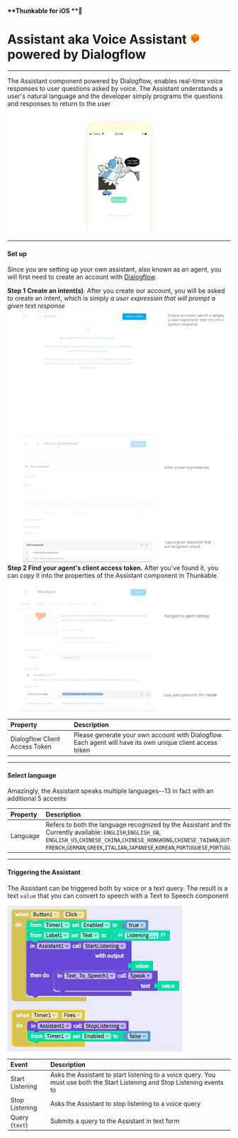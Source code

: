 #### **Thunkable for iOS **

# Assistant aka Voice Assistant ![](/assets/dialogflow-assistant-ios-icon.png) powered by Dialogflow

---

The Assistant component powered by Dialogflow, enables real-time voice responses to user questions asked by voice. The Assistant understands a user's natural language and the developer simply programs the questions and responses to return to the user![](/assets/assistant-ios-fig-5.png)

---

#### Set up

Since you are setting up your own assistant, also known as an agent, you will first need to create an account with [Dialogflow](https://dialogflow.com/).

**Step 1** **Create an intent\(s\)**. After you create our account, you will be asked to create an intent, which is simply _a user expression that will prompt a given text response_![](/assets/assistant-ios-fig-1.png)![](/assets/assistant-ios-fig-2.png)**Step 2 Find your agent's client access token.** After you've found it, you can copy it into the properties of the Assistant component in Thunkable

![](/assets/assistant-ios-fig-3.png)

| Property | Description |
| :--- | :--- |
| Dialogflow Client Access Token | Please generate your own account with Dialogflow. Each agent will have its own unique client access token |

---

#### Select language

Amazingly, the Assistant speaks multiple languages--13 in fact with an additional 5 accents

| Property | Description |
| :--- | :--- |
| Language | Refers to both the language recognized by the Assistant and the language which it speaks aloud. Currently available: `ENGLISH`,`ENGLISH_GB`, `ENGLISH_US`,`CHINESE_CHINA`,`CHINESE_HONGKONG`,`CHINESE_TAIWAN`,`DUTCH`, `FRENCH`,`GERMAN`,`GREEK`,`ITALIAN`,`JAPANESE`,`KOREAN`,`PORTUGUESE`,`PORTUGUESE_BRAZIL`,`RUSSIAN`,`SPANISH`,`UKRANIAN` |

---

#### Triggering the Assistant

The Assistant can be triggered both by voice or a text query.  The result is a text `value` that you can convert to speech with a Text to Speech component

![](/assets/assistant-ios-fig-4.png)

| Event | Description |
| :--- | :--- |
| Start Listening | Asks the Assistant to start listening to a voice query. You must use both the Start Listening and Stop Listening events to |
| Stop Listening | Asks the Assistant to stop listening to a voice query |
| Query \(`text`\) | Submits a query to the Assistant in text form |



